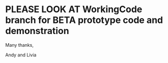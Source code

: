 # PLEASE LOOK AT WorkingCode branch for BETA prototype code and demonstration

Many thanks, 

Andy and Livia

